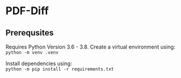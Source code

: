 # PDF-Diff

## Prerequsites

Requires Python Version 3.6 - 3.8.
Create a virtual environment using:\
`python -m venv .venv`

Install dependencies using:\
`python -m pip install -r requirements.txt`
